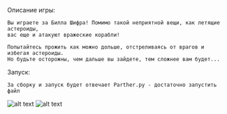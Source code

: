 
Описание игры:

    Вы играете за Билла Шифра! Помимо такой неприятной вещи, как летящие астероиды, 
    вас еще и атакуют вражеские корабли!
    
    Попытайтесь прожить как можно дольше, отстреливаясь от врагов и избегая астероиды. 
    Но будьте осторожны, чем дальше вы зайдете, тем сложнее вам будет...

Запуск:
    
    За сборку и запуск будет отвечает Parther.py - достаточно запустить файл

![alt text](https://sun9-6.userapi.com/impg/rdCJQ1AcHzi-Z5yc9I3qvS7rN4D5JY24t-6UQw/4XiMZkMOGKU.jpg?size=595x432&quality=96&sign=b45af49fc3fdb050b7672813738afb2d&type=album)
![alt text](https://sun9-6.userapi.com/impg/b_sfG7piC6fTLEOKAOYXZqrRjz9bZGzhBNpfEA/ER3GsJAmdj0.jpg?size=594x431&quality=96&sign=374636565e3691cf89b24f9ff1c53960&type=album)